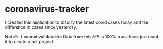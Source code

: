 # coronavirus-tracker


I created this application to display the latest covid cases today and the difference in cases since yesterday.

Note*:-
I cannot validate the Data from this API is 100% true.I have just used it to create a pet project.
